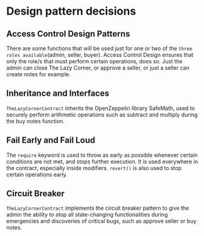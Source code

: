 # Design pattern decisions

## Access Control Design Patterns
There are some functions that will be used just for one or two of the `three roles available`(admin, seller, buyer). Access Control Design ensures that only the role/s that must perform certain operations, does so. Just the admin can close The Lazy Corner, or approve a seller, or just a seller can create notes for example. 

## Inheritance and Interfaces
`TheLazyCornerContract` inherits the OpenZeppelin library SafeMath, used to securely perform arithmetic operations such as subtract and multiply during the buy notes function.

## Fail Early and Fail Loud
The `require` keyword is used to throw as early as possible whenever certain conditions are not met, and stops further execution. It is used everywhere in the contract, especially inside modifiers. 
`revert()` is also used to stop certain operations early.

## Circuit Breaker
`TheLazyCornerContract` implements the circuit breaker pattern to give the admin the ability to stop all state-changing functionalities during emergencies and discoveries of critical bugs, such as approve seller or buy notes.